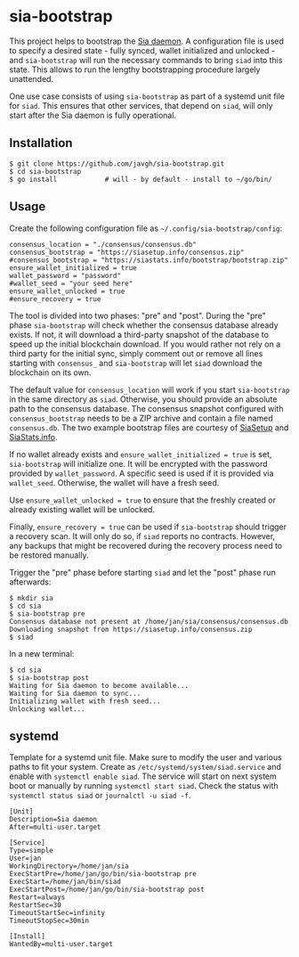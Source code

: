 # sia-bootstrap

This project helps to bootstrap the [Sia daemon](https://sia.tech). A
configuration file is used to specify a desired state - fully synced, wallet
initialized and unlocked - and `sia-bootstrap` will run the necessary commands
to bring `siad` into this state. This allows to run the lengthy bootstrapping
procedure largely unattended.

One use case consists of using `sia-bootstrap` as part of a systemd unit file for
`siad`. This ensures that other services, that depend on `siad`, will only start
after the Sia daemon is fully operational.

## Installation

    $ git clone https://github.com/javgh/sia-bootstrap.git
    $ cd sia-bootstrap
    $ go install            # will - by default - install to ~/go/bin/

## Usage

Create the following configuration file as `~/.config/sia-bootstrap/config`:

    consensus_location = "./consensus/consensus.db"
    consensus_bootstrap = "https://siasetup.info/consensus.zip"
    #consensus_bootstrap = "https://siastats.info/bootstrap/bootstrap.zip"
    ensure_wallet_initialized = true
    wallet_password = "password"
    #wallet_seed = "your seed here"
    ensure_wallet_unlocked = true
    #ensure_recovery = true

The tool is divided into two phases: "pre" and "post".
During the "pre" phase `sia-bootstrap` will check whether the consensus database
already exists. If not, it will download a third-party snapshot of the database
to speed up the initial blockchain download. If you would rather not rely on a
third party for the initial sync, simply comment out or remove all lines
starting with `consensus_` and `sia-bootstrap` will let `siad` download the
blockchain on its own.

The default value for `consensus_location` will work if you start
`sia-bootstrap` in the same directory as `siad`. Otherwise, you should provide
an absolute path to the consensus database. The consensus snapshot configured
with `consensus_bootstrap` needs to be a ZIP archive and contain a file named
`consensus.db`. The two example bootstrap files are courtesy of
[SiaSetup](https://siasetup.info/tools/consensus) and
[SiaStats.info](https://siastats.info/consensus).

If no wallet already exists and `ensure_wallet_initialized = true` is set,
`sia-bootstrap` will initialize one. It will be encrypted with the password
provided by `wallet_password`. A specific seed is used if it is provided
via `wallet_seed`. Otherwise, the wallet will have a fresh seed.

Use `ensure_wallet_unlocked = true` to ensure that the freshly created or
already existing wallet will be unlocked.

Finally, `ensure_recovery = true` can be used if `sia-bootstrap` should trigger
a recovery scan. It will only do so, if `siad` reports no contracts. However,
any backups that might be recovered during the recovery process need to be
restored manually.

Trigger the "pre" phase before starting `siad` and let the "post" phase run
afterwards:

    $ mkdir sia
    $ cd sia
    $ sia-bootstrap pre
    Consensus database not present at /home/jan/sia/consensus/consensus.db
    Downloading snapshot from https://siasetup.info/consensus.zip
    $ siad

In a new terminal:

    $ cd sia
    $ sia-bootstrap post
    Waiting for Sia daemon to become available...
    Waiting for Sia daemon to sync...
    Initializing wallet with fresh seed...
    Unlocking wallet...

## systemd

Template for a systemd unit file. Make sure to modify the user and various paths
to fit your system. Create as `/etc/systemd/system/siad.service` and enable with
`systemctl enable siad`. The service will start on next system boot or manually
by running `systemctl start siad`. Check the status with `systemctl status siad`
or `journalctl -u siad -f`.

````
[Unit]
Description=Sia daemon
After=multi-user.target

[Service]
Type=simple
User=jan
WorkingDirectory=/home/jan/sia
ExecStartPre=/home/jan/go/bin/sia-bootstrap pre
ExecStart=/home/jan/bin/siad
ExecStartPost=/home/jan/go/bin/sia-bootstrap post
Restart=always
RestartSec=30
TimeoutStartSec=infinity
TimeoutStopSec=30min

[Install]
WantedBy=multi-user.target
````
